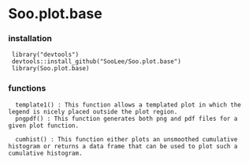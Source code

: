 # Soo.plot.base

### installation
     library("devtools")
     devtools::install_github("SooLee/Soo.plot.base")
     library(Soo.plot.base)

### functions
      template1() : This function allows a templated plot in which the legend is nicely placed outside the plot region.
      pngpdf() : This function generates both png and pdf files for a given plot function.
      
      cumhist() : This function either plots an unsmoothed cumulative histogram or returns a data frame that can be used to plot such a cumulative histogram.
      
